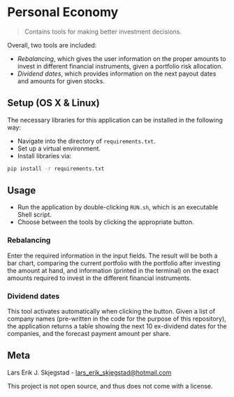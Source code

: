 # Personal Economy
> Contains tools for making better investment decisions. 

Overall, two tools are included:
* _Rebalancing_, which gives the user information on the proper amounts to invest in different financial instruments, given a portfolio risk allocation.
* _Dividend dates_, which provides information on the next payout dates and amounts for given stocks.

## Setup (OS X & Linux)
The necessary libraries for this application can be installed in the following way:
* Navigate into the directory of ``requirements.txt``.
* Set up a virtual environment.
* Install libraries via:
```sh
pip install -r requirements.txt
```

## Usage
* Run the application by double-clicking ``RUN.sh``, which is an executable Shell script.
* Choose between the tools by clicking the appropriate button.

### Rebalancing
Enter the required information in the input fields. The result will be both a bar chart, comparing the current portfolio with the portfolio after investing the amount at hand, and information (printed in the terminal) on the exact amounts required to invest in the different financial instruments.

### Dividend dates
This tool activates automatically when clicking the button. Given a list of company names (pre-written in the code for the purpose of this repository), the application returns a table showing the next 10 ex-dividend dates for the companies, and the forecast payment amount per share.

## Meta
Lars Erik J. Skjegstad - lars_erik_skjegstad@hotmail.com

This project is not open source, and thus does not come with a license.